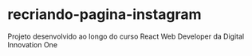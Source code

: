 # recriando-pagina-instagram
Projeto desenvolvido ao longo do curso React Web Developer da Digital Innovation One
